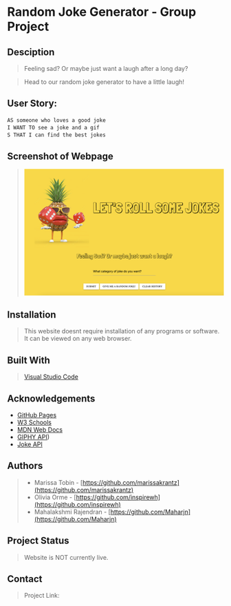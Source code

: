 # Random Joke Generator - Group Project

## Desciption

> Feeling sad? Or maybe just want a laugh after a long day?

> Head to our random joke generator to have a little laugh!

## User Story: 
```md
AS someone who loves a good joke
I WANT TO see a joke and a gif
S THAT I can find the best jokes
```

## Screenshot of Webpage 

><img src="assets/landing-page.png" alt="Screenshot of webpage">


## Installation

> This website doesnt require installation of any programs or software. It can be viewed on any web browser. 

## Built With

> [Visual Studio Code](https://code.visualstudio.com/)

## Acknowledgements

* [GitHub Pages](https://pages.github.com)
* [W3 Schools](https://www.w3schools.com/)
* [MDN Web Docs](https://developer.mozilla.org/en-US/)
* [GIPHY API](https://developers.giphy.com/))
* [Joke API](https://v2.jokeapi.dev/)

## Authors

> * Marissa Tobin - [https://github.com/marissakrantz](https://github.com/marissakrantz)
> * Olivia Orme - [https://github.com/inspirewh](https://github.com/inspirewh)
> * Mahalakshmi Rajendran - [https://github.com/Maharjn](https://github.com/Maharjn)

## Project Status

> Website is NOT currently live. 

## Contact 

> Project Link: []()

